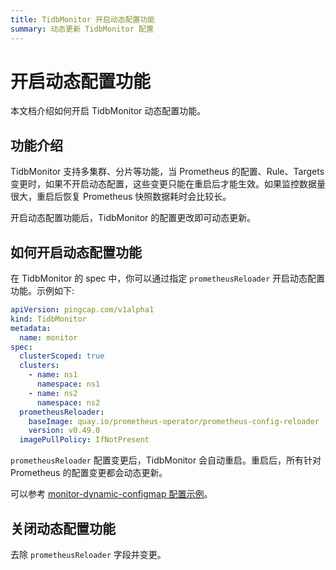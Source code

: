 ```yaml
---
title: TidbMonitor 开启动态配置功能
summary: 动态更新 TidbMonitor 配置
---
```


# 开启动态配置功能

本文档介绍如何开启 TidbMonitor 动态配置功能。

## 功能介绍

TidbMonitor 支持多集群、分片等功能，当 Prometheus 的配置、Rule、Targets 变更时，如果不开启动态配置，这些变更只能在重启后才能生效。如果监控数据量很大，重启后恢复 Prometheus 快照数据耗时会比较长。

开启动态配置功能后，TidbMonitor 的配置更改即可动态更新。

## 如何开启动态配置功能

在 TidbMonitor 的 spec 中，你可以通过指定 `prometheusReloader` 开启动态配置功能。示例如下:


```yaml
apiVersion: pingcap.com/v1alpha1
kind: TidbMonitor
metadata:
  name: monitor
spec:
  clusterScoped: true
  clusters:
    - name: ns1
      namespace: ns1
    - name: ns2
      namespace: ns2
  prometheusReloader:
    baseImage: quay.io/prometheus-operator/prometheus-config-reloader
    version: v0.49.0
  imagePullPolicy: IfNotPresent
```

`prometheusReloader` 配置变更后，TidbMonitor 会自动重启。重启后，所有针对 Prometheus 的配置变更都会动态更新。

可以参考 [monitor-dynamic-configmap 配置示例](<https://github.com/pingcap/tidb-operator/tree/v1.6.2/examples/monitor-dynamic-configmap>)。

## 关闭动态配置功能

去除 `prometheusReloader` 字段并变更。
